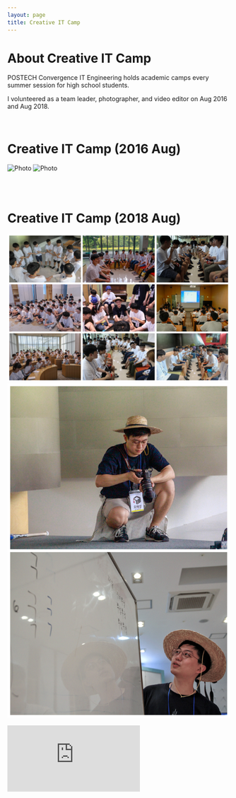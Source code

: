 ```yaml
---
layout: page
title: Creative IT Camp
---
```


# About Creative IT Camp
POSTECH Convergence IT Engineering holds academic camps every summer session for high school students.

I volunteered as a team leader, photographer, and video editor on Aug 2016 and Aug 2018.

<br/>


# Creative IT Camp (2016 Aug)

![Photo](/assets/img/chang2016-1.jpg)
![Photo](/assets/img/chang2016-2.jpg)

<br/><br/>


# Creative IT Camp (2018 Aug)

![Photo](/assets/img/chang2018-1.jpg)
![Photo](/assets/img/chang2018-2.jpg)
<div class="youtubeWrap">
    <iframe src="https://www.youtube.com/embed/4tVX321k-tg" title="YouTube video player" frameborder="0" allow="accelerometer; autoplay; clipboard-write; encrypted-media; gyroscope; picture-in-picture" allowfullscreen></iframe>
</div>
